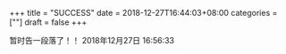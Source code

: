+++
title = "SUCCESS"
date = 2018-12-27T16:44:03+08:00
categories = [""]
draft = false
+++


 
暂时告一段落了！！
2018年12月27日 16:56:33
